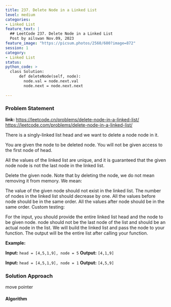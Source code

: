 ```yaml
---
title: 237. Delete Node in a Linked List
level: medium
categories:
- Linked List
feature_text: |
  ## LeetCode 237. Delete Node in a Linked List
  Post by ailswan Nov.09, 2023
feature_image: "https://picsum.photos/2560/600?image=872"
session: 1
category:
- Linked List
status: 
python_code: >
  class Solution:
      def deleteNode(self, node):
        node.val = node.next.val
        node.next = node.next.next
         
---
```


### Problem Statement
**link:**
https://leetcode.cn/problems/delete-node-in-a-linked-list/
https://leetcode.com/problems/delete-node-in-a-linked-list/
 
There is a singly-linked list head and we want to delete a node node in it.

You are given the node to be deleted node. You will not be given access to the first node of head.

All the values of the linked list are unique, and it is guaranteed that the given node node is not the last node in the linked list.

Delete the given node. Note that by deleting the node, we do not mean removing it from memory. We mean:

The value of the given node should not exist in the linked list.
The number of nodes in the linked list should decrease by one.
All the values before node should be in the same order.
All the values after node should be in the same order.
Custom testing:

For the input, you should provide the entire linked list head and the node to be given node. node should not be the last node of the list and should be an actual node in the list.
We will build the linked list and pass the node to your function.
The output will be the entire list after calling your function.

**Example:**

**Input:** `head = [4,5,1,9], node = 5`
**Output:** `[4,1,9]`
 
**Input:** `head = [4,5,1,9], node = 1`
**Output:** `[4,5,9]`

### Solution Approach
move pointer

#### Algorithm
 
